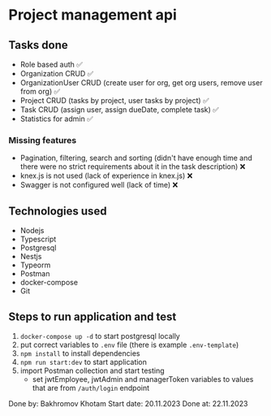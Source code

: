 # Project management api

## Tasks done
- Role based auth :white_check_mark:
- Organization CRUD :white_check_mark:
- OrganizationUser CRUD (create user for org, get org users, remove user from org) :white_check_mark:
- Project CRUD (tasks by project, user tasks by project) :white_check_mark:
- Task CRUD (assign user, assign dueDate, complete task) :white_check_mark:
- Statistics for admin :white_check_mark:

### Missing features
- Pagination, filtering, search and sorting (didn't have enough time and there were no strict requirements about it in the task description) :x: 
- knex.js is not used (lack of experience in knex.js) :x:
- Swagger is not configured well (lack of time) :x:

## Technologies used
- Nodejs
- Typescript
- Postgresql
- Nestjs
- Typeorm
- Postman
- docker-compose
- Git

## Steps to run application and test
1. `docker-compose up -d` to start postgresql locally 
2. put correct variables to `.env` file (there is example `.env-template`)
3. `npm install` to install dependencies
4. `npm run start:dev` to start application
5. import Postman collection and start testing
	- set jwtEmployee, jwtAdmin and managerToken variables to values that are from `/auth/login` endpoint

Done by: Bakhromov Khotam
Start date: 20.11.2023
Done at: 22.11.2023